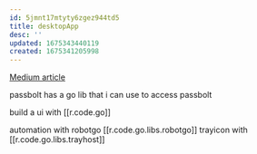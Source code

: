 ```yaml
---
id: 5jmnt17mtyty6zgez944td5
title: desktopApp
desc: ''
updated: 1675343440119
created: 1675341205998
---
```


[Medium article](https://medium.com/p/8032e20ef2c6/edit)

passbolt has a go lib that i can use to access passbolt

build a ui with [[r.code.go]]

automation with robotgo [[r.code.go.libs.robotgo]]
trayicon with [[r.code.go.libs.trayhost]]